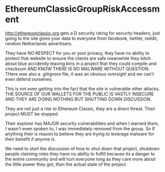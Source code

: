 # EthereumClassicGroupRiskAccessment

http://ethereumclassic.org gets a D security rating for security headers, just going to the site gives your
data to everyone from facebook, twitter, reddit, random Netherlands advertisers. 

They have NO RESPECT for you or your privacy, they have no ability to protect that website to ensure the clients are safe
meanwhile they bitch about blue accidently leaving bins in a project that they could compile and checksum AND KNOW THERE
IS NO MALWARE WITHOUT QUESTION. THere was also a .gitignore file, it was an obvious oversight and we can't even defend
ourselves. 

This is not even getting into the fact that the site is vulnerable other attacks. THE SOURCE OF OUR WALLETS FOR THE PUBLIC IS VASTLY INSECURE AND THEY ARE DOING NOTHING BUT SHUTTING DOWN DISCUSSION. 

They are not just a risk to Ethereum Classic, they are a direct threat. Their project MUST be stopped.

Their explorer has MAJOR security vulnerabilities and when I warned them, I wasn't even spoken to, I was immediately
removed from the group. So If anything their is reason to believe they are trying to leverage malware for their benefit
if anyone is. 

We need to start the discussion of how to shut down that project, shutdown people claiming roles they have no ability
to fulfill because its a danger to the entire community and will hurt everyone long as they care more about the little
power they got, than the actual state of the project. 

